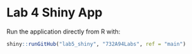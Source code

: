 # Lab 4 Shiny App

Run the application directly from R with:

```r
shiny::runGitHub("lab5_shiny", "732A94Labs", ref = "main")
```
